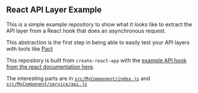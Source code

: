 React API Layer Example
------------------------

This is a simple example repository to show what it looks like to extract the API layer from a React hook that does an asynchronous request.

This abstraction is the first step in being able to easily test your API layers with tools like [Pact](https://pact.io)

This repository is built from `create-react-app` with the [example API hook from the react documentation here](https://reactjs.org/docs/faq-ajax.html).

The interesting parts are in [`src/MyComponent/index.js`](src/MyComponent/index.js) and [`src/MyComponent/service/api.js`](src/MyComponent/service/api.js)
